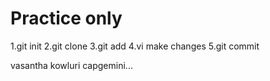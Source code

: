 # Practice only

1.git init
2.git clone <repo-url>
3.git add <file-name>
4.vi <file-name> make changes
5.git commit

vasantha kowluri
capgemini...




